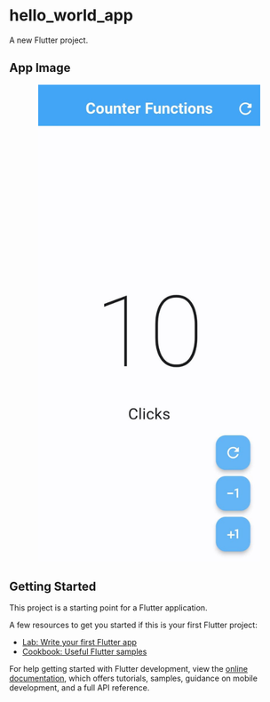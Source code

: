 # hello_world_app

A new Flutter project.


## App Image

<div align="center" width="100%" >
  <img src="assets/counterapp.jpg" alt="Captura de pantalla de la aplicación" width="400"/>
</div>

## Getting Started

This project is a starting point for a Flutter application.

A few resources to get you started if this is your first Flutter project:

- [Lab: Write your first Flutter app](https://docs.flutter.dev/get-started/codelab)
- [Cookbook: Useful Flutter samples](https://docs.flutter.dev/cookbook)

For help getting started with Flutter development, view the
[online documentation](https://docs.flutter.dev/), which offers tutorials,
samples, guidance on mobile development, and a full API reference.
